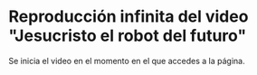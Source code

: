 Reproducción infinita del video "Jesucristo el robot del futuro"
=====

Se inicia el video en el momento en el que accedes a la página.
